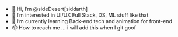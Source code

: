 - 👋 Hi, I’m @sideDesert[siddarth]
- 👀 I’m interested in UI/UX Full Stack, DS, ML stuff like that
- 🌱 I’m currently learning Back-end tech and animation for front-end
- 📫 How to reach me ... i will add this when I git goof

<!---
sideDesert/sideDesert is a ✨ special ✨ repository because its `README.md` (this file) appears on your GitHub profile.
You can click the Preview link to take a look at your changes.
--->
